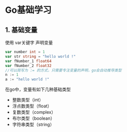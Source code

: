 # Go基础学习

## 1. 基础变量

使用 var关键字 声明变量 

```go
var number int = 1
var str string = "hello world !"
var fNumber_1 float64
var fNumber_2 float32
//可以简写为 := 的方式，只需要专注变量的声明，go会自动推导类型
n := 1
a := "hello world !"
```

在go中，变量有如下几种基础类型

- 整数类型（int）
- 浮点数类型（float）
- 复数类型（complex）
- 布尔类型（boolean）
- 字符串类型（string）